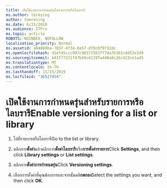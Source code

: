 ```yaml
---
title: เปิดใช้งานการกำหนดรุ่นในรายการหรือไลบรารี
ms.author: toresing
author: tomresing
ms.date: 6/21/2018
ms.audience: ITPro
ms.topic: article
ROBOTS: NOINDEX, NOFOLLOW
localization_priority: Normal
ms.assetid: a84868ba-7657-4f34-8a57-df9c6f9732dc
ms.openlocfilehash: d1ef45ccc997c983715637f7da7b301cdd52e3d9
ms.sourcegitcommit: b43f77221f47b50c41197a448a9c26c423ce1ad5
ms.translationtype: MT
ms.contentlocale: th-TH
ms.lasthandoff: 11/15/2019
ms.locfileid: "36527454"
---
```

# <a name="enable-versioning-for-a-list-or-library"></a><span data-ttu-id="fbc48-102">เปิดใช้งานการกำหนดรุ่นสำหรับรายการหรือไลบรารี</span><span class="sxs-lookup"><span data-stu-id="fbc48-102">Enable versioning for a list or library</span></span>

1. <span data-ttu-id="fbc48-103">ไปที่รายการหรือไลบรารี</span><span class="sxs-lookup"><span data-stu-id="fbc48-103">Go to the list or library.</span></span>
    
2. <span data-ttu-id="fbc48-104">คลิกการ**ตั้งค่า**แล้วคลิกการ**ตั้งค่าไลบรารี**หรือ**การตั้งค่ารายการ**</span><span class="sxs-lookup"><span data-stu-id="fbc48-104">Click **Settings**, and then click **Library settings** or **List settings**.</span></span>
    
3. <span data-ttu-id="fbc48-105">คลิกการ**ตั้งค่าการกำหนดรุ่น**</span><span class="sxs-lookup"><span data-stu-id="fbc48-105">Click **Versioning settings**.</span></span>
    
4. <span data-ttu-id="fbc48-106">เลือกการตั้งค่าที่คุณต้องการและจากนั้นคลิ**กตกลง**</span><span class="sxs-lookup"><span data-stu-id="fbc48-106">Select the settings you want, and then click **OK**.</span></span>
    

